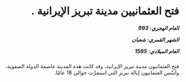<h1 dir="rtl">فتح العثمانيين مدينة تبريز الإيرانية .</h1>

<h5 dir="rtl">العام الهجري:  993

الشهر القمري: شعبان

العام الميلادي: 1585</h5>

<p dir="rtl">فتح العثمانيون مدينة تبريز الإيرانية، وقد كانت هذه المدينة عاصمةَ الدولة الصفوية، وأسَّس العثمانيون إيالة تبريز التي استمرَّت حوالي 18 عامًا.</p></br>
